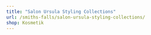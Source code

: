 ```yaml
---
title: "Salon Ursula Styling Collections"
url: /smiths-falls/salon-ursula-styling-collections/
shop: Kosmetik
---
```

